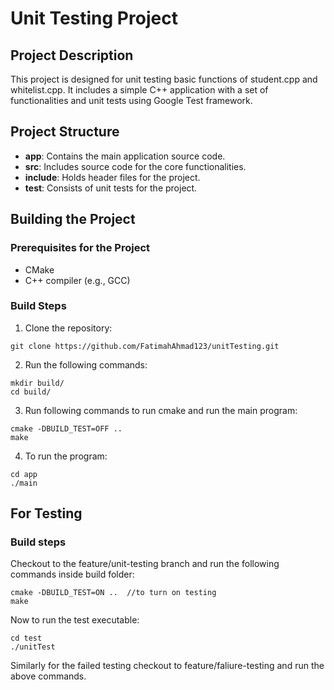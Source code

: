 # Unit Testing Project

## Project Description

This project is designed for unit testing basic functions of student.cpp and whitelist.cpp. It includes a simple C++ application with a set of functionalities and unit tests using Google Test framework.

## Project Structure

- **app**: Contains the main application source code.
- **src**: Includes source code for the core functionalities.
- **include**: Holds header files for the project.
- **test**: Consists of unit tests for the project.

## Building the Project

### Prerequisites for the Project

- CMake
- C++ compiler (e.g., GCC)

### Build Steps

1. Clone the repository:
```
git clone https://github.com/FatimahAhmad123/unitTesting.git
```
2. Run the following commands:
```
mkdir build/
cd build/
```
3. Run following commands to run cmake and run the main program:
```
cmake -DBUILD_TEST=OFF ..
make
```
4. To run the program:
```
cd app
./main
```

## For Testing

### Build steps

Checkout to the feature/unit-testing branch and run the following commands inside build folder:
```
cmake -DBUILD_TEST=ON ..  //to turn on testing
make
```
Now to run the test executable:
```
cd test
./unitTest
```

Similarly for the failed testing checkout to feature/faliure-testing and run the above commands.

